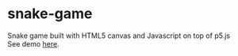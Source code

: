 # snake-game
Snake game built with HTML5 canvas and Javascript on top of p5.js
<br>
See demo <a href="jimishf.github.io/snake-game">here</a>.

